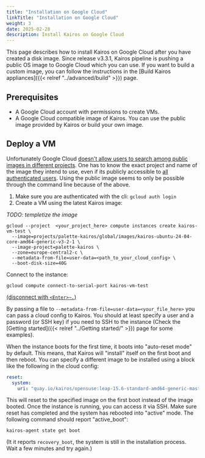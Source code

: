 ```yaml
---
title: "Installation on Google Cloud"
linkTitle: "Installation on Google Cloud"
weight: 3
date: 2025-02-28
description: Install Kairos on Google Cloud
---
```


This page describes how to install Kairos on Google Cloud after you have created a disk image. Since release v3.3.1, Kairos pipeline is pushing a public OS image to Google Cloud which you can use.
If you want to build a custom image, you can follow the instructions in the [Build Kairos appliances]({{< relref "../advanced/build" >}}) page.

## Prerequisites

- A Google Cloud account with permissions to create VMs.
- A Google Cloud compatible image of Kairos. You can use the public image provided by Kairos or build your own image.

## Deploy a VM

Unfortunately Google Cloud [doesn't allow users to search among public images in different projects](https://cloud.google.com/compute/docs/images/managing-access-custom-images#share-images-publicly). One has to know the exact project and name of the image they intend to use, even if its publicly accessible to [all authenticated users](https://cloud.google.com/compute/docs/images/managing-access-custom-images#limitations). Using the public image seems to only be possible through the command line because of the above.

1. Make sure you are authenticated with the cli: `gcloud auth login`
1. Create a VM using the latest Kairos image:


_TODO: templetize the image_

```
gcloud --project  <your_project_here> compute instances create kairos-vm-test \
  --image=projects/palette-kairos/global/images/kairos-ubuntu-24-04-core-amd64-generic-v3-2-1 \
  --image-project=palette-kairos \
  --zone=europe-central2-c \
  --metadata-from-file=user-data=<path_to_your_cloud_config> \
  --boot-disk-size=40G
```

Connect to the instance:

```
gcloud compute connect-to-serial-port kairos-vm-test
```

[(disconnect with `<Enter>~.`)](https://cloud.google.com/compute/docs/troubleshooting/troubleshooting-using-serial-console#disconnecting_from_the_serial_console)

By passing a file to `--metadata-from-file=user-data=<your_file_here>` you can pass a cloud config to Kairos. You should at least specify a user and a password (or SSH key) if you need to SSH to the instance (Check the [Getting started]({{< relref "../Getting started/" >}}) page for some examples).

When the instance boots for the first time, it boots into "auto-reset mode" by default. This means, that Kairos will "install" itself on the first boot and then reboot.
You can specify a different image to be installed using a block like the following in the cloud config:

```yaml
reset:
  system:
    uri: "quay.io/kairos/opensuse:leap-15.6-standard-amd64-generic-master-k3sv1.32.1-rc2-k3s1"
```

This will reset to the specified image on the first boot instead of the image booted. Once the instance is running, you can access it via SSH. Make sure reset has completed and the system has rebooted into "active" mode. The following command should report "active_boot":

```
kairos-agent state get boot
```

(It it reports `recovery_boot`, the system is still in the installation process. Wait a few minutes and try again.)
